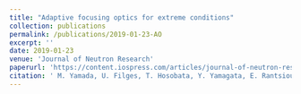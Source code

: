 ```yaml
---
title: "Adaptive focusing optics for extreme conditions"
collection: publications
permalink: /publications/2019-01-23-AO
excerpt: ''
date: 2019-01-23
venue: 'Journal of Neutron Research'
paperurl: 'https://content.iospress.com/articles/journal-of-neutron-research/jnr180092'
citation: ' M. Yamada, U. Filges, T. Hosobata, Y. Yamagata, E. Rantsiou (2019); <i> Journal of Neutron Research</i>. 20(4).'
---
```

